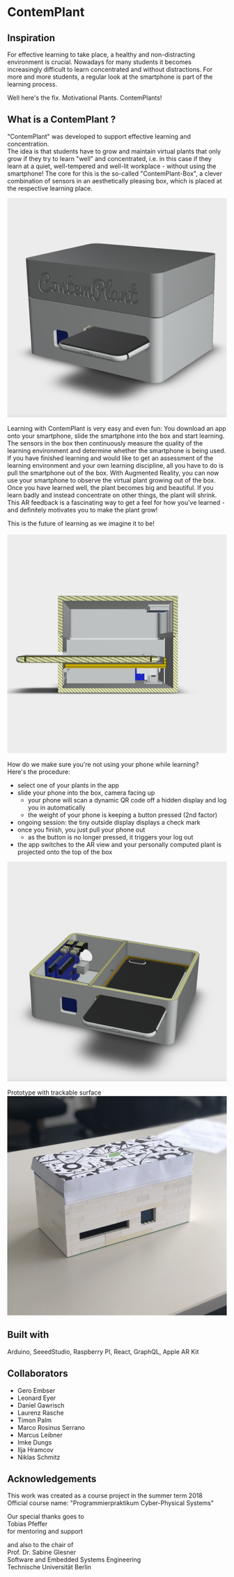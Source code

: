 # ContemPlant

## Inspiration
For effective learning to take place, a healthy and non-distracting environment is crucial. Nowadays for many students it becomes increasingly difficult to learn concentrated and without distractions. For more and more students, a regular look at the smartphone is part of the learning process.

Well here's the fix. Motivational Plants. ContemPlants! 

<Insert Plant screenshot here>

## What is a ContemPlant ?
"ContemPlant" was developed to support effective learning and concentration.  
The idea is that students have to grow and maintain virtual plants that only grow if they try to learn "well" and concentrated, i.e. in this case if they learn at a quiet, well-tempered and well-lit workplace - without using the smartphone! 
The core for this is the so-called "ContemPlant-Box", a clever combination of sensors in an aesthetically pleasing box, which is placed at the respective learning place.

<img src="/images/model.png" width="512">

Learning with ContemPlant is very easy and even fun: You download an app onto your smartphone, slide the smartphone into the box and start learning. The sensors in the box then continuously measure the quality of the learning environment and determine whether the smartphone is being used.  
If you have finished learning and would like to get an assessment of the learning environment and your own learning discipline, all you have to do is pull the smartphone out of the box. With Augmented Reality, you can now use your smartphone to observe the virtual plant growing out of the box.  
Once you have learned well, the plant becomes big and beautiful. If you learn badly and instead concentrate on other things, the plant will shrink.   
This AR feedback is a fascinating way to get a feel for how you've learned - and definitely motivates you to make the plant grow!

This is the future of learning as we imagine it to be!

 
<img src="/images/model_cut_x.png" width="512">

How do we make sure you're not using your phone while learning?  
Here's the procedure:  
- select one of your plants in the app
- slide your phone into the box, camera facing up
    * your phone will scan a dynamic QR code off a hidden display and log you in automatically
    * the weight of your phone is keeping a button pressed (2nd factor)
- ongoing session: the tiny outside display displays a check mark
- once you finish, you just pull your phone out
    * as the button is no longer pressed, it triggers your log out
- the app switches to the AR view and your personally computed plant is projected onto the top of the box
	
<img src="/images/model_cut_z.png" width="512">


Prototype with trackable surface  
<img src="/images/box_front.jpg" width="512"> 


## Built with
Arduino, SeeedStudio, Raspberry PI, React, GraphQL, Apple AR Kit

## Collaborators
- Gero Embser
- Leonard Eyer
- Daniel Gawrisch
- Laurenz Rasche
- Timon Palm
- Marco Rosinus Serrano
- Marcus Leibner
- Imke Dungs
- Ilja Hramcov
- Niklas Schmitz

## Acknowledgements
This work was created as a course project in the summer term 2018  
Official course name: "Programmierpraktikum Cyber-Physical Systems"

Our special thanks goes to  
Tobias Pfeffer  
for mentoring and support

and also to the chair of  
Prof. Dr. Sabine Glesner  
Software and Embedded Systems Engineering  
Technische Universität Berlin